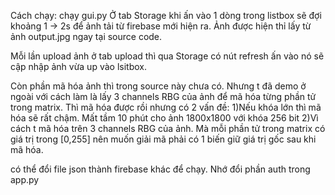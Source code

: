 Cách chạy: chạy gui.py
Ở tab Storage khi ấn vào 1 dòng trong listbox sẽ đợi khoảng 1 -> 2s để ảnh tải từ firebase mới hiện ra. Ảnh được hiện thỉ lấy từ ảnh output.jpg ngay tại source code.

Mỗi lần upload ảnh ở tab upload thì qua Storage có nút refresh ấn vào nó sẽ cập nhập ảnh vừa up vào lsitbox.

Còn phần mã hóa ảnh thì trong source này chưa có. Nhưng t đã demo ở ngoài với cách làm là lấy 3 channels RBG của ảnh để mã hóa từng phần tử trong matrix. Thì mã hóa được rồi nhưng có 2 vấn đề:
    1)Nếu khóa lớn thì mã hóa sẽ rất chậm. Mất tầm 10 phút cho ảnh 1800x1800 với khóa 256 bit
    2)Vì cách t mã hóa trên 3 channels RBG của ảnh. Mà mỗi phần tử trong matrix có giá trị trong [0,255] nên muốn giải mã phải có 1 biến giữ giá trị gốc sau khi mã hóa.

có thể đổi file json thành firebase khác để chạy. Nhớ đổi phần auth trong app.py
